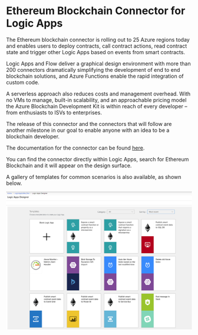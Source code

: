 Ethereum Blockchain Connector for Logic Apps
==============================================
The Ethereum blockchain connector is rolling out to 25 Azure regions today and enables users to deploy contracts, call contract actions, read contract state and trigger other Logic Apps based on events from smart contracts.

Logic Apps and Flow deliver a graphical design environment with more than 200 connectors dramatically simplifying the development of end to end blockchain solutions, and Azure Functions enable the rapid integration of custom code.

A serverless approach also reduces costs and management overhead. With no VMs to manage, built-in scalability, and an approachable pricing model the Azure Blockchain Development Kit is within reach of every developer – from enthusiasts to ISVs to enterprises.

The release of this connector and the connectors that will follow are another milestone in our goal to enable anyone with an idea to be a blockchain developer.

The documentation for the connector can be found [here](https://docs.microsoft.com/en-us/connectors/blockchainethereum/).

You can find the connector directly within Logic Apps, search for Ethereum Blockchain and it will appear on the design surface.

A gallery of templates for common scenarios is also available, as shown below.

![Logic App Connector](./media/gallery.png)

